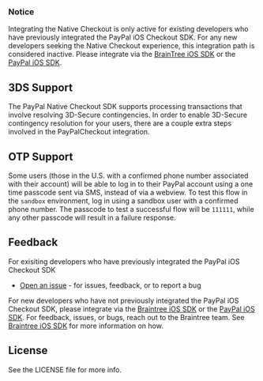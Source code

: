 ### Notice
Integrating the Native Checkout is only active for existing developers who have previously integrated the PayPal iOS Checkout SDK. For any new developers seeking the Native Checkout experience, this integration path is considered inactive. Please integrate via the [BrainTree iOS SDK](https://github.com/braintree/braintree_ios) or the [PayPal iOS SDK](https://github.com/paypal/iOS-SDK/).

## 3DS Support
The PayPal Native Checkout SDK supports processing transactions that involve resolving 3D-Secure contingencies. In order to enable 3D-Secure contingency resolution for your users, there are a couple extra steps involved in the PayPalCheckout integration. 

## OTP Support
Some users (those in the U.S. with a confirmed phone number associated with their account) will be able to log in to their PayPal account using a one time passcode sent via SMS, instead of via a webview. To test this flow in the `sandbox` environment, log in using a sandbox user with a confirmed phone number. The passcode to test a successful flow will be `111111`, while any other passcode will result in a failure response. 

## Feedback
For exisiting developers who have previously integrated the PayPal iOS Checkout SDK
*  [Open an issue](https://github.com/paypal/paypalcheckout-ios/issues) - for issues, feedback, or to report a bug

For new developers who have not previously integrated the PayPal iOS Checkout SDK, please integrate via the [Braintree iOS SDK](https://github.com/braintree/braintree_ios) or the [PayPal iOS SDK](https://github.com/paypal/iOS-SDK/). For feedback, issues, or bugs, reach out to the Braintree team. See [Braintree iOS SDK](https://github.com/braintree/braintree_ios) for more information on how.

## License

See the LICENSE file for more info.
